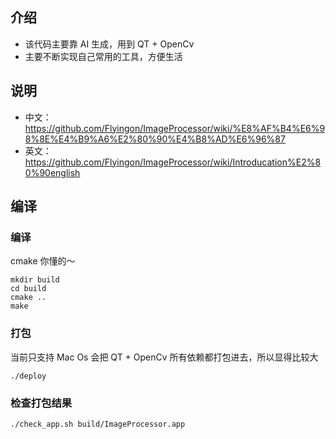 
## 介绍
- 该代码主要靠 AI 生成，用到 QT + OpenCv
- 主要不断实现自己常用的工具，方便生活

## 说明
- 中文：https://github.com/Flyingon/ImageProcessor/wiki/%E8%AF%B4%E6%98%8E%E4%B9%A6%E2%80%90%E4%B8%AD%E6%96%87
- 英文：https://github.com/Flyingon/ImageProcessor/wiki/Introducation%E2%80%90english

## 编译
### 编译
cmake 你懂的～
```
mkdir build
cd build
cmake ..
make
```

### 打包
当前只支持 Mac Os
会把 QT + OpenCv 所有依赖都打包进去，所以显得比较大
```
./deploy
```

### 检查打包结果
```
./check_app.sh build/ImageProcessor.app
```